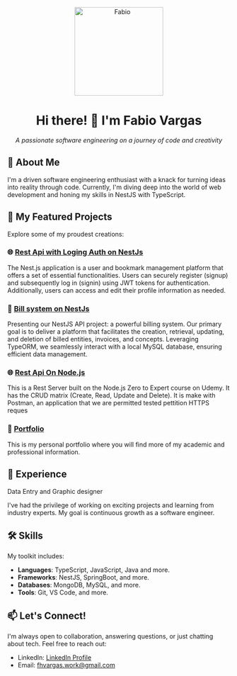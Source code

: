 <!-- Header Section -->
<p align="center">
  <img src="https://i.pinimg.com/originals/b9/ff/0a/b9ff0a14da68715d495b0c6d55fc1b28.gif" alt="Fabio" width="200" height="200">
</p>

<h1 align="center">Hi there! 👋 I'm Fabio Vargas</h1>

<p align="center">
  <i>A passionate software engineering on a journey of code and creativity</i>
</p>

<!-- About Me Section -->
## 🌟 About Me

I'm a driven software engineering enthusiast with a knack for turning ideas into reality through code. Currently, I'm diving deep into the world of web development and honing my skills in NestJS with TypeScript.

<!-- Featured Projects Section -->
## 🚀 My Featured Projects

Explore some of my proudest creations:
### 🌐 [Rest Api with Loging Auth on NestJs](https://github.com/VarScript/project-nest-api)
The Nest.js application is a user and bookmark management platform that offers a set of essential functionalities. Users can securely register (signup) and subsequently log in (signin) using JWT tokens for authentication. Additionally, users can access and edit their profile information as needed.

### 🚀 [Bill system on NestJs](https://github.com/VarScript/project-bill-system)
Presenting our NestJS API project: a powerful billing system. Our primary goal is to deliver a platform that facilitates the creation, retrieval, updating, and deletion of billed entities, invoices, and concepts. Leveraging TypeORM, we seamlessly interact with a local MySQL database, ensuring efficient data management.

### 🌐 [Rest Api On Node.js](https://github.com/VarScript/project-restserver-nodejs)
This is a Rest Server built on the Node.js Zero to Expert course on Udemy. It has the CRUD matrix (Create, Read, Update and Delete). It is make with Postman, an application that we are permitted tested pettition HTTPS reques

### 🚀 [Portfolio](https://varscript.github.io)
This is my personal portfolio where you will find more of my academic and professional information.

<!-- Experience Section -->
## 💼 Experience

Data Entry and Graphic designer

I've had the privilege of working on exciting projects and learning from industry experts. My goal is continuous growth as a software engineer. 

<!-- Skills Section -->
## 🛠️ Skills

My toolkit includes:

- **Languages**: TypeScript, JavaScript, Java and more.
- **Frameworks**: NestJS, SpringBoot, and more.
- **Databases**: MongoDB, MySQL, and more.
- **Tools**: Git, VS Code, and more.

<!-- Contact Section -->
## 📫 Let's Connect!

I'm always open to collaboration, answering questions, or just chatting about tech. Feel free to reach out:

- LinkedIn: [LinkedIn Profile](https://www.linkedin.com/in/fabio-vargas-b895551a4/)
- Email: [fhvargas.work@gmail.com](mailto:fhvargas.work@gmail.com)

